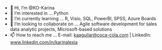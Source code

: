 - 👋 Hi, I’m @KO-Karina
- 👀 I’m interested in ... Python
- 🌱 I’m currently learning ... R, Visio, SQL, PowerBI, SPSS, Azure Boards
- 💞️ I’m looking to collaborate on ... Agile software development for sales data analytic projects, Microsoft-based solutions
- 📫 How to reach me ... E-mail: kaaguilar@coca-cola.com | LinkedIn: www.linkedin.com/in/karinalexia

<!---
KO-Karina/KO-Karina is a ✨ special ✨ repository because its `README.md` (this file) appears on your GitHub profile.
You can click the Preview link to take a look at your changes.
--->

